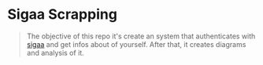 # Sigaa Scrapping

> The objective of this repo it's create an system that authenticates with [sigaa](https://sig.unifei.edu.br/sigaa/verTelaLogin.do) and get infos about of yourself. After that, it creates diagrams and analysis of it.

